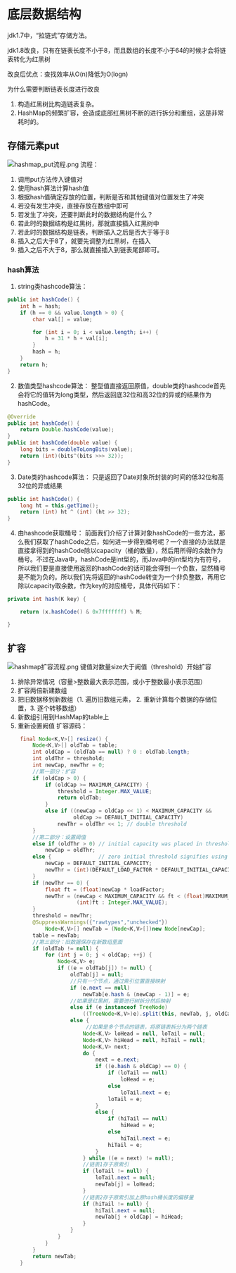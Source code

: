 # 底层数据结构
jdk1.7中，“拉链式”存储方法。

jdk1.8改良，只有在链表长度不小于8，而且数组的长度不小于64的时候才会将链表转化为红黑树

改良后优点：查找效率从O(n)降低为O(logn)

为什么需要判断链表长度进行改良
1. 构造红黑树比构造链表复杂。
2. HashMap的频繁扩容，会造成底部红黑树不断的进行拆分和重组，这是非常耗时的。

## 存储元素put
![hashmap_put流程.png](assets/hashmap_put流程.png)
流程：
1. 调用put方法传入键值对
2. 使用hash算法计算hash值
3. 根据hash值确定存放的位置，判断是否和其他键值对位置发生了冲突
4. 若没有发生冲突，直接存放在数组中即可
5. 若发生了冲突，还要判断此时的数据结构是什么？
6. 若此时的数据结构是红黑树，那就直接插入红黑树中
7. 若此时的数据结构是链表，判断插入之后是否大于等于8
8. 插入之后大于8了，就要先调整为红黑树，在插入
9. 插入之后不大于8，那么就直接插入到链表尾部即可。


### hash算法
1. string类hashcode算法：
```java
public int hashCode() {
    int h = hash;
    if (h == 0 && value.length > 0) {
        char val[] = value;

        for (int i = 0; i < value.length; i++) {
            h = 31 * h + val[i];
        }
        hash = h;
    }
    return h;
}
```
2. 数值类型hashcode算法：
整型值直接返回原值，double类的hashcode首先会将它的值转为long类型，然后返回底32位和高32位的异或的结果作为hashCode。
```java
@Override
public int hashCode() {
    return Double.hashCode(value);
}
public int hashCode(double value) {
    long bits = doubleToLongBits(value);
    return (int)(bits^(bits >>> 32));
}
```
3. Date类的hashcode算法：
只是返回了Date对象所封装的时间的低32位和高32位的异或结果
```java
public int hashCode() {
    long ht = this.getTime();
    return (int) ht ^ (int) (ht >> 32);
}
```
4. 由hashcode获取桶号：
前面我们介绍了计算对象hashCode的一些方法，那么我们获取了hashCode之后，如何进一步得到桶号呢？一个直接的办法就是直接拿得到的hashCode除以capacity（桶的数量），然后用所得的余数作为桶号。不过在Java中，hashCode是int型的，而Java中的int型均为有符号，所以我们要是直接使用返回的hashCode的话可能会得到一个负数，显然桶号是不能为负的。所以我们先将返回的hashCode转变为一个非负整数，再用它除以capacity取余数，作为key的对应桶号，具体代码如下：
```java
private int hash(K key) {

    return (x.hashCode() & 0x7fffffff) % M;

} 
```

## 扩容
![hashmap扩容流程.png](assets/hashmap扩容流程.png)
键值对数量size大于阙值（threshold）开始扩容
1. 排除异常情况（容量>整数最大表示范围，或小于整数最小表示范围）
2. 扩容两倍新建数组
3. 把旧数据移到新数组（1. 遍历旧数组元素， 2. 重新计算每个数据的存储位置，3. 逐个转移数组）
4. 新数组引用到HashMap的table上
5. 重新设置阙值
扩容源码：
```java
    final Node<K,V>[] resize() {
        Node<K,V>[] oldTab = table;
        int oldCap = (oldTab == null) ? 0 : oldTab.length;
        int oldThr = threshold;
        int newCap, newThr = 0;
        //第一部分：扩容
        if (oldCap > 0) {
            if (oldCap >= MAXIMUM_CAPACITY) {
                threshold = Integer.MAX_VALUE;
                return oldTab;
            }
            else if ((newCap = oldCap << 1) < MAXIMUM_CAPACITY &&
                     oldCap >= DEFAULT_INITIAL_CAPACITY)
                newThr = oldThr << 1; // double threshold
        }
        //第二部分：设置阈值
        else if (oldThr > 0) // initial capacity was placed in threshold
            newCap = oldThr;
        else {               // zero initial threshold signifies using defaults
            newCap = DEFAULT_INITIAL_CAPACITY;
            newThr = (int)(DEFAULT_LOAD_FACTOR * DEFAULT_INITIAL_CAPACITY);
        }
        if (newThr == 0) {
            float ft = (float)newCap * loadFactor;
            newThr = (newCap < MAXIMUM_CAPACITY && ft < (float)MAXIMUM_CAPACITY ?
                      (int)ft : Integer.MAX_VALUE);
        }
        threshold = newThr;
        @SuppressWarnings({"rawtypes","unchecked"})
            Node<K,V>[] newTab = (Node<K,V>[])new Node[newCap];
        table = newTab;
        //第三部分：旧数据保存在新数组里面
        if (oldTab != null) {
            for (int j = 0; j < oldCap; ++j) {
                Node<K,V> e;
                if ((e = oldTab[j]) != null) {
                    oldTab[j] = null;
                    //只有一个节点，通过索引位置直接映射
                    if (e.next == null)
                        newTab[e.hash & (newCap - 1)] = e;
                    //如果是红黑树，需要进行树拆分然后映射
                    else if (e instanceof TreeNode)
                        ((TreeNode<K,V>)e).split(this, newTab, j, oldCap);
                    else {
                         //如果是多个节点的链表，将原链表拆分为两个链表
                        Node<K,V> loHead = null, loTail = null;
                        Node<K,V> hiHead = null, hiTail = null;
                        Node<K,V> next;
                        do {
                            next = e.next;
                            if ((e.hash & oldCap) == 0) {
                                if (loTail == null)
                                    loHead = e;
                                else
                                    loTail.next = e;
                                loTail = e;
                            }
                            else {
                                if (hiTail == null)
                                    hiHead = e;
                                else
                                    hiTail.next = e;
                                hiTail = e;
                            }
                        } while ((e = next) != null);
                        //链表1存于原索引
                        if (loTail != null) {
                            loTail.next = null;
                            newTab[j] = loHead;
                        }
                        //链表2存于原索引加上原hash桶长度的偏移量
                        if (hiTail != null) {
                            hiTail.next = null;
                            newTab[j + oldCap] = hiHead;
                        }
                    }
                }
            }
        }
        return newTab;
    }
```

